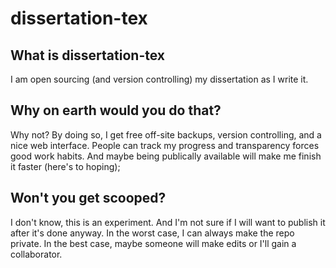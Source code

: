 dissertation-tex
====

What is dissertation-tex
----
I am open sourcing (and version controlling) my dissertation as I write it.

Why on earth would you do that?
----
Why not? By doing so, I get free off-site backups, version controlling, and a nice web interface. People can track my progress and transparency forces good work habits. And maybe being publically available will make me finish it faster (here's to hoping);

Won't you get scooped?
----
I don't know, this is an experiment. And I'm not sure if I will want to publish it after it's done anyway. In the worst case, I can always make the repo private. In the best case, maybe someone will make edits or I'll gain a collaborator.
